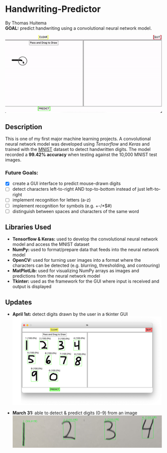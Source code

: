 # Handwriting-Predictor
By Thomas Huitema   
**GOAL:** predict handwriting using a convolutional neural network model.  

![gif of digits being predicted](images/digitPredictDemo2.gif)

## Description
This is one of my first major machine learning projects. A convolutional neural network model was developed using *Tensorflow* and *Keras* and trained with the [MNIST](https://www.tensorflow.org/datasets/catalog/mnist) dataset to detect handwritten digits. The model recorded a **99.42% accuracy** when testing against the 10,000 MNIST test images.

### Future Goals: 
- [x] create a GUI interface to predict mouse-drawn digits
- [ ] detect characters left-to-right AND top-to-bottom instead of just left-to-right
- [ ] implement recognition for letters (a-z)
- [ ] implement recognition for symbols (e.g. +-/*$#)
- [ ] distinguish between spaces and characters of the same word

## Libraries Used
- **Tensorflow & Keras:** used to develop the convolutional neural network model and access the MNIST dataset
- **NumPy:** used to format/prepare data that feeds into the neural network model
- **OpenCV:** used for turning user images into a format where the characters can be detected (e.g. blurring, thresholding, and contouring)
- **MatPlotLib:** used for visualizing NumPy arrays as images and predictions from the neural network model
- **Tkinter:** used as the framework for the GUI where input is received and output is displayed


## Updates
- **April 1st:** detect digits drawn by the user in a tkinter GUI
![picture of handwritten digits and their predictions in a tkinter GUI](images/predictWGUI.png)

- **March 31:** able to detect & predict digits (0-9) from an image
![picture of numbers with predictions](images/predictDigits1.png)
